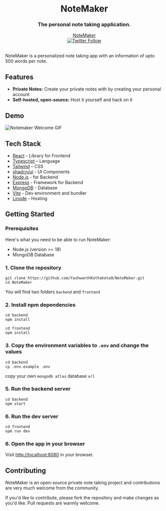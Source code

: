<div align='center'>
    <h1 align='center'>NoteMaker</h1>
    <h3>The personal note taking application.</h3>
</div>

<div align='center'>
    <a href="http://172.105.62.171/">NoteMaker</a>
</div>

<div align='center'>
    <a href="https://twitter.com/Yashcsp22"><img alt="Twitter Follow" src="https://img.shields.io/twitter/follow/Yashcsp22"></a>
</div>

<br/>

NoteMaker is a personalized note taking app with an information of upto 500 words per note.

## Features

- **Private Notes:** Create your private notes with by creating your personal account
- **Self-hosted, open-source:** Host it yourself and hack on it

## Demo

![Notemaker Welcome GIF](.github/images/Notemaker.gif)

## Tech Stack

- [React](https://react.dev/) - Library for Frontend
- [Typescript](https://www.typescriptlang.org/) – Language
- [Tailwind](https://tailwindcss.com/) – CSS
- [shadcn/ui](https://ui.shadcn.com) - UI Components
- [Node.js](https://nodejs.org/docs/latest/api/) - for Backend
- [Express](https://expressjs.com/) - Framework for Backend
- [MongoDB](https://www.mongodb.com/) - Database
- [Vite](https://vitejs.dev/) - Dev environment and bundler
- [Linode](https://www.linode.com/) - Hosting

## Getting Started

### Prerequisites

Here's what you need to be able to run NoteMaker:

- Node.js (version >= 18)
- MongoDB Database

### 1. Clone the repository

```shell
git clone https://github.com/YashwanthKothakota9/NoteMaker.git
cd NoteMaker
```

You will find two folders `backend` and `frontend`

### 2. Install npm dependencies

```shell
cd backend
npm install
```

```shell
cd frontend
npm install
```

### 3. Copy the environment variables to `.env` and change the values

```shell
cd backend
cp .env.example .env
```

copy your own `mongodb atlas` database `url`

### 5. Run the backend server

```shell
cd backend
npm start
```

### 6. Run the dev server

```shell
cd frontend
npm run dev
```

### 6. Open the app in your browser

Visit [http://localhost:8080](http://localhost:8080) in your browser.

## Contributing

NoteMaker is an open-source private note taking project and contributions are very much welcome from the community.

If you'd like to contribute, please fork the repository and make changes as you'd like. Pull requests are warmly welcome.
